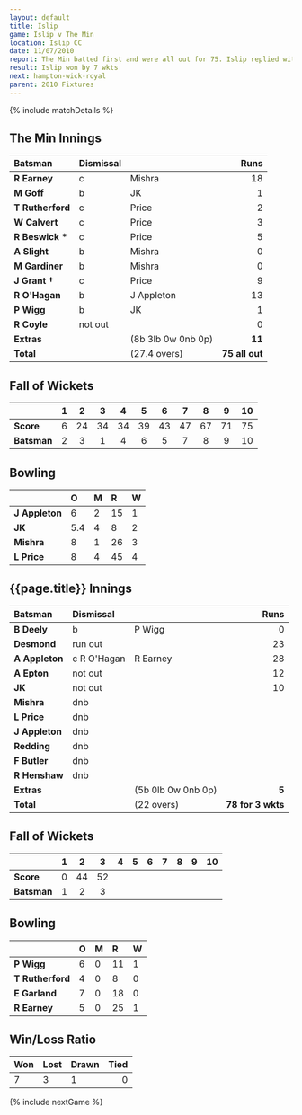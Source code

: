 ```yaml
---
layout: default
title: Islip
game: Islip v The Min
location: Islip CC
date: 11/07/2010
report: The Min batted first and were all out for 75. Islip replied with 78 for 3 wkts
result: Islip won by 7 wkts
next: hampton-wick-royal
parent: 2010 Fixtures
---
```


{% include matchDetails %}
## The Min Innings

| Batsman | Dismissal |  | Runs |
|:---|:---|---|---:|
| **R Earney** | c | Mishra | 18 |
| **M Goff** | b | JK | 1 |
| **T Rutherford** | c | Price | 2 |
| **W Calvert** | c | Price | 3 |
| **R Beswick &#42;** | c | Price | 5 |
| **A Slight** | b | Mishra | 0 |
| **M Gardiner** | b | Mishra | 0 |
| **J Grant &#8224;** | c | Price | 9 |
| **R O'Hagan** | b | J Appleton | 13 |
| **P Wigg** | b | JK | 1 |
| **R Coyle** | not out |  | 0 |
| **Extras** | | (8b 3lb 0w 0nb 0p) | **11** |
| **Total** | | (27.4 overs) | **75 all out** |

## Fall of Wickets

| | 1 | 2 | 3 | 4 | 5 | 6 | 7 | 8 | 9 | 10 |
|---|:---:|:---:|:---:|:---:|:---:|:---:|:---:|:---:|:---:|:---:|
| **Score** | 6 | 24 | 34 | 34 | 39 | 43 | 47 | 67 | 71 | 75 |
| **Batsman** | 2 | 3 | 1 | 4 | 6 | 5 | 7 | 8 | 9 | 10 |

## Bowling

| | O | M | R | W |
|---|:---|:---|:---|:---|
| **J Appleton** | 6 | 2 | 15 | 1 |
| **JK** | 5.4 | 4 | 8 | 2 |
| **Mishra** | 8 | 1 | 26 | 3 |
| **L Price** | 8 | 4 | 45 | 4 |

## {{page.title}} Innings

| Batsman | Dismissal |  | Runs |
|:---|:---|---|---:|
| **B Deely** | b | P Wigg | 0 |
| **Desmond** | run out |  | 23 |
| **A Appleton** | c R O'Hagan | R Earney | 28 |
| **A Epton** | not out |  | 12 |
| **JK** | not out |  | 10 |
| **Mishra** | dnb |  |  |
| **L Price** | dnb |  |  |
| **J Appleton** | dnb |  |  |
| **Redding** | dnb |  |  |
| **F Butler** | dnb |  |  |
| **R Henshaw** | dnb |  |  |
| **Extras** | | (5b 0lb 0w 0nb 0p) | **5** |
| **Total** | | (22 overs) | **78 for 3 wkts** |

## Fall of Wickets

| | 1 | 2 | 3 | 4 | 5 | 6 | 7 | 8 | 9 | 10 |
|---|:---:|:---:|:---:|:---:|:---:|:---:|:---:|:---:|:---:|:---:|
| **Score** | 0 | 44 | 52 |  |  |  |  |  |  |  |
| **Batsman** | 1 | 2 | 3 |  |  |  |  |  |  |  |

## Bowling

| | O | M | R | W |
|---|:---|:---|:---|:---|
| **P Wigg** | 6 | 0 | 11 | 1 |
| **T Rutherford** | 4 | 0 | 8 | 0 |
| **E Garland** | 7 | 0 | 18 | 0 |
| **R Earney** | 5 | 0 | 25 | 1 |

## Win/Loss Ratio

| Won | Lost | Drawn | Tied |
|:---|:---|:---|---:|
| 7 | 3 | 1 | 0 |

{% include nextGame %}